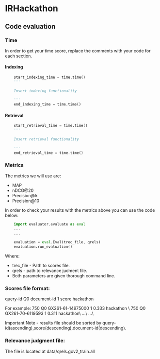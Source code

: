 # IRHackathon

## Code evaluation


### Time

In order to get your time score, replace the comments with your code for each section.

#### Indexing

```python
    start_indexing_time = time.time()
    '''
    
    Insert indexing functionality
    
    '''
    end_indexing_time = time.time()
```

#### Retrieval

```python
    start_retrieval_time = time.time()
    '''
    
    Insert retrieval functionality
    
    '''
    end_retrieval_time = time.time()
```

### Metrics

The metrics we will use are: 

- MAP
- nDCG@20
- Precision@5
- Precision@10

In order to check your results with the metrics above you can use the code below: 


```python
    import evaluator.evaluate as eval
    ...
    ...
    
    evaluation = eval.Eval(trec_file, qrels)
    evaluation.run_evaluation()
```

Where:
- trec_file - Path to scores file.
- qrels - path to relevance judment file.
- Both parameters are given thorough command line.

### Scores file format:
query-id Q0 document-id 1 score hackathon

For example:
750 Q0 GX261-61-14975000 1 0.333 hackathon \\
750 Q0 GX261-70-6119593 1 0.311 hackathon\\
...\\
...\\

Important Note - results file should be sorted by query-id(ascending),score(descending),document-id(descending).


### Relevance judgment file:
The file is located at data/qrels.gov2_train.all 

